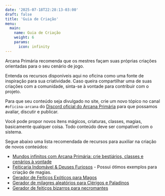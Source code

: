 ```yaml
---
date: '2025-07-18T22:28:13-03:00'
draft: false
title: 'Guia de Criação'
menu:
  main:
    name: Guia de Criação
    weight: 6
    params:
      icon: infinity
---
```


Arcana Primária recomenda que os mestres façam suas próprias criações orientadas para o seu cenário de jogo.

Entenda os recursos disponíveis aqui no oficina como uma fonte de inspiração para sua criatividade. Caso queira
compartilhar uma de suas criações com a comunidade, sinta-se à vontade para contribuir com o projeto.

Para que seu conteúdo seja divulgado no site, crie um novo tópico no canal `#oficina-arcana`
do [Discord oficial do Arcana Primária](https://discord.gg/Y2v9eVXD) para que possamos avaliar, discutir e publicar.

Você pode propor novos itens mágicos, criaturas, classes, magias, basicamente qualquer coisa. Todo conteúdo
deve ser compatível com o sistema.

Segue abaixo uma lista recomendada de recursos para auxiliar na criação de novos conteúdos:

 * [Mundos infinitos com Arcana Primária: crie bestiários, classes e cenários à vontade](https://www.arcanaprimaria.com/post/mundos-infinitos-com-arcana-prim%C3%A1ria-crie-monstros-classes-e-cen%C3%A1rios-%C3%A0-vontade)
 * [Feitiçaria Indomável & Deuses Furiosos](https://www.arcanaprimaria.com/feiti%C3%A7osindomaveis) - Possui ótimos exemplos para criação de magias.
 * [Gerador de Feitiços Exóticos para Magos](https://www.oraculocinzento.com/post/gerador-de-magias-arcanas)
 * [Gerador de milagres aleatórios para Clérigos e Paladinos](https://www.oraculocinzento.com/post/gerador-de-milagres-aleat%C3%B3rios-para-cl%C3%A9rigos-e-paladinos)
 * [Gerador de feitiços bizarros para necromantes](https://www.oraculocinzento.com/post/gerador-de-feiti%C3%A7os-bizarros-para-necromantes)